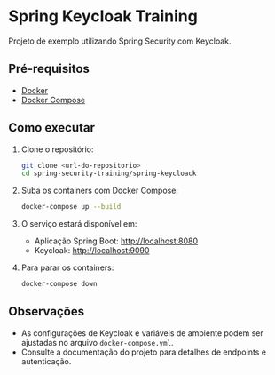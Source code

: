 # Spring Keycloak Training

Projeto de exemplo utilizando Spring Security com Keycloak.

## Pré-requisitos

- [Docker](https://www.docker.com/)
- [Docker Compose](https://docs.docker.com/compose/)

## Como executar

1. Clone o repositório:
   ```bash
   git clone <url-do-repositorio>
   cd spring-security-training/spring-keycloack
   ```

2. Suba os containers com Docker Compose:
   ```bash
   docker-compose up --build
   ```

3. O serviço estará disponível em:
   - Aplicação Spring Boot: [http://localhost:8080](http://localhost:8080)
   - Keycloak: [http://localhost:9090](http://localhost:9090)

4. Para parar os containers:
   ```bash
   docker-compose down
   ```

## Observações

- As configurações de Keycloak e variáveis de ambiente podem ser ajustadas no arquivo `docker-compose.yml`.
- Consulte a documentação do projeto para detalhes de endpoints e autenticação.
